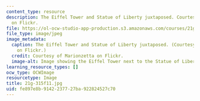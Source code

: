```yaml
---
content_type: resource
description: The Eiffel Tower and Statue of Liberty juxtaposed. Courtesy of Marionzetta
  on Flickr.
file: https://ol-ocw-studio-app-production.s3.amazonaws.com/courses/21g-315-cross-cultural-perspectives-on-contemporary-french-society-fall-2011/fe897e8b9142237727ba922824527c70_21g-315f11.jpg
file_type: image/jpeg
image_metadata:
  caption: The Eiffel Tower and Statue of Liberty juxtaposed. (Courtesy of [Marionzetta](http://www.flickr.com/photos/marionzetta/2954326462/)
    on Flickr.)
  credit: Courtesy of Marionzetta on Flickr.
  image-alt: Image showing the Eiffel Tower next to the Statue of Liberty.
learning_resource_types: []
ocw_type: OCWImage
resourcetype: Image
title: 21g-315f11.jpg
uid: fe897e8b-9142-2377-27ba-922824527c70
---
```


